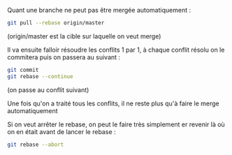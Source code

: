 Quant une branche ne peut pas être mergée automatiquement :

```bash
git pull --rebase origin/master
```
(origin/master est la cible sur laquelle on veut merge)

Il va ensuite falloir résoudre les conflits 1 par 1, à chaque conflit
résolu on le commitera puis on passera au suivant :

```bash
git commit
git rebase --continue
```
(on passe au conflit suivant)

Une fois qu'on a traité tous les conflits, il ne reste plus qu'à faire
le merge automatiquement

Si on veut arrêter le rebase, on peut le faire très simplement er revenir
là où on en était avant de lancer le rebase :

```bash
git rebase --abort
```

